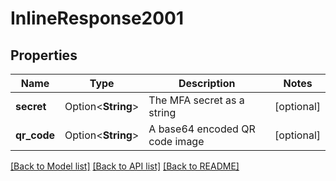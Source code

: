 # InlineResponse2001

## Properties

Name | Type | Description | Notes
------------ | ------------- | ------------- | -------------
**secret** | Option<**String**> | The MFA secret as a string | [optional]
**qr_code** | Option<**String**> | A base64 encoded QR code image | [optional]

[[Back to Model list]](../README.md#documentation-for-models) [[Back to API list]](../README.md#documentation-for-api-endpoints) [[Back to README]](../README.md)


